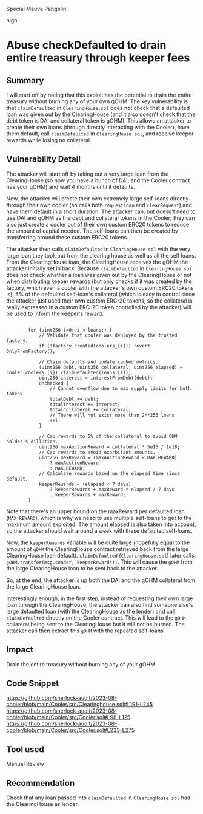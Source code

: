 Special Mauve Pangolin

high

# Abuse checkDefaulted to drain entire treasury through keeper fees
## Summary

I will start off by noting that this exploit has the potential to drain the entire treasury without burning any of your own gOHM. The key vulnerability is that `claimDefaulted` in `ClearingHouse.sol` does not check that a defaulted loan was given out by the ClearingHouse (and it also doesn't check that the debt token is DAI and collateral token is gOHM). This allows an attacker to create their own loans (through directly interacting with the Cooler), have them default, call `claimDefaulted` in `ClearingHouse.sol`, and receive keeper rewards while losing no collateral. 

## Vulnerability Detail

The attacker will start off by taking out a very large loan from the ClearingHouse (so now you have a bunch of DAI, and the Cooler contract has your gOHM) and wait 4 months until it defaults. 

Now, the attacker will create their own extremely large self-loans directly through their own cooler (so calls both `requestLoan` and `clearRequest`) and have them default in a short duration. The attacker can, but doesn't need to, use DAI and gOHM as the debt and collateral tokens in the Cooler; they can also just create a cooler out of their own custom ERC20 tokens to reduce the amount of capital needed. The self-loans can then be created by transferring around these custom ERC20 tokens. 

The attacker then calls `claimDefaulted` in `ClearingHouse.sol` with the very large loan they took out from the clearing house as well as all the self loans. From the ClearingHouse loan, the ClearingHouse receives the gOHM the attacker initially set in back. Because `claimDefaulted` in `ClearingHouse.sol` does not check whether a loan was given out by the ClearingHouse or not when distributing keeper rewards (but only checks if it was created by the factory, which even a cooler with the attacker's own custom ERC20 tokens is), 5% of the defaulted self-loan's collateral (which is easy to control since the attacker just used their own custom ERC-20 tokens, so the collateral is really expressed in a custom ERC-20 token controlled by the attacker) will be used to inform the keeper's reward.  

```solidity

        for (uint256 i=0; i < loans;) {
            // Validate that cooler was deployed by the trusted factory.
            if (!factory.created(coolers_[i])) revert OnlyFromFactory();
            
            // Claim defaults and update cached metrics.
            (uint256 debt, uint256 collateral, uint256 elapsed) = Cooler(coolers_[i]).claimDefaulted(loans_[i]);
            uint256 interest = interestFromDebt(debt);
            unchecked {
                // Cannot overflow due to max supply limits for both tokens
                totalDebt += debt;
                totalInterest += interest;
                totalCollateral += collateral;
                // There will not exist more than 2**256 loans
                ++i;
            }

            // Cap rewards to 5% of the collateral to avoid OHM holder's dillution.
            uint256 maxAuctionReward = collateral * 5e16 / 1e18;
            // Cap rewards to avoid exorbitant amounts.
            uint256 maxReward = (maxAuctionReward < MAX_REWARD)
                ? maxAuctionReward
                : MAX_REWARD;
            // Calculate rewards based on the elapsed time since default.
            keeperRewards = (elapsed < 7 days)
                ? keeperRewards + maxReward * elapsed / 7 days
                : keeperRewards + maxReward;
        }
```

Note that there's an upper bound on the maxReward per defaulted loan (`MAX_REWARD`), which is why we need to use multiple self-loans to get to the maximum amount exploited. The amount elapsed is also taken into account, so the attacker should wait around a week with these defaulted self-loans.

Now, the `keeperRewards` variable will be quite large (hopefully equal to the amount of `gOHM` the ClearingHouse contract retrieved back from the large ClearingHouse loan default). `claimDefaulted` (`ClearingHouse.sol`) later calls: `gOHM.transfer(msg.sender, keeperRewards);`. This will cause the `gOHM` from the large ClearingHouse loan to be sent back to the attacker. 

So, at the end, the attacker is up both the DAI and the gOHM collateral from the large ClearingHouse loan. 

Interestingly enough, in the first step, instead of requesting their own large loan through the ClearingHouse, the attacker can also find someone else's large defaulted loan (with the ClearingHouse as the lender) and call `claimDefaulted` directly on the Cooler contract. This will lead to the `gOHM` collateral being sent to the ClearingHouse but it will not be burned. The attacker can then extract this `gOHM` with the repeated self-loans. 

## Impact

Drain the entire treasury without burning any of your gOHM.

## Code Snippet

https://github.com/sherlock-audit/2023-08-cooler/blob/main/Cooler/src/Clearinghouse.sol#L191-L245
https://github.com/sherlock-audit/2023-08-cooler/blob/main/Cooler/src/Cooler.sol#L98-L125
https://github.com/sherlock-audit/2023-08-cooler/blob/main/Cooler/src/Cooler.sol#L233-L275

## Tool used

Manual Review

## Recommendation

Check that any loan passed into `claimDefaulted` in `ClearingHouse.sol` had the ClearingHouse as lender. 